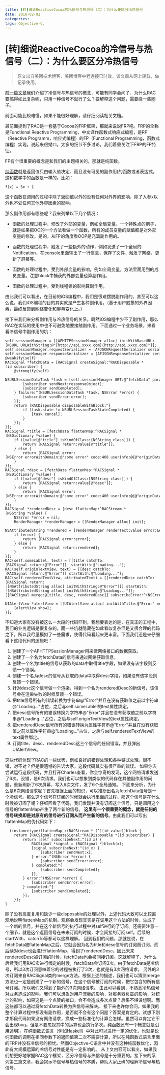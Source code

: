 ```yaml
---
title: [转]细说ReactiveCocoa的冷信号与热信号（二）：为什么要区分冷热信号
date: 2018-02-02
categories:
tags: Objective-C,
---
```


# [转]细说ReactiveCocoa的冷信号与热信号（二）：为什么要区分冷热信号

>原文出自美团技术博客，美团博客中老连接已时效。该文章从网上转载，做记录使用。

<!--[前一篇文章](http://tech.meituan.com/talk-about-reactivecocoas-cold-signal-and-hot-signal-part-1.html)-->
[前一篇文章](https://linco1028.github.io/blog/2018/02/02/RAC1/)我们介绍了冷信号与热信号的概念，可能有同学会问了，为什么RAC要搞得如此复杂呢，只用一种信号不就行了么？要解释这个问题，需要绕一些圈子。

前面可能比较难懂，如果不能很好理解，请仔细阅读相关文档。

最前面提到了RAC是一套基于Cocoa的FRP框架，那就来说说FRP吧。FRP的全称是Functional Reactive Programming，中文译作函数式响应式编程，是RP（Reactive Programm，响应式编程）的FP（Functional Programming，函数式编程）实现。说起来很拗口。太多的细节不多讨论，我们着重关注下FRP的FP特征。

FP有个很重要的概念是和我们的主题相关的，那就是纯函数。

[纯函数](https://en.wikipedia.org/wiki/Pure_function)就是返回值只由输入值决定、而且没有可见的副作用)的函数或者表达式。这和数学中的函数是一样的，比如：  

`f(x) = 5x + 1`

这个函数在调用的过程中除了返回值以外的没有任何对外界的影响，除了入参x以外也不受任何其他外界因素的影响。

那么副作用都有哪些呢？我来列举以下几个情况：

*   函数的处理过程中，修改了外部的变量，例如全局变量。一个特殊点的例子，就是如果把OC的一个方法看做一个函数，所有的成员变量的赋值都是对外部变量的修改。是的，从FP的角度看OOP是充满副作用的。

*   函数的处理过程中，触发了一些额外的动作，例如发送了一个全局的Notification，在console里面输出了一行信息，保存了文件，触发了网络，更新了屏幕等。

*   函数的处理过程中，受到外部变量的影响，例如全局变量，方法里面用到的成员变量。注意block中捕获的外部变量也算副作用。

*   函数的处理过程中，受到线程锁的影响算副作用。

由此我们可以看出，在目前的iOS编程中，我们是很难摆脱副作用的。甚至可以这么说，我们iOS编程的目的其实就是产生各种副作用。（基于用户触摸的外界因素，最终反馈到网络变化和屏幕变化上。）

接下来我们来分析副作用与冷热信号的关系。既然iOS编程中少不了副作用，那么RAC在实际的使用中也不可避免地要接触副作用。下面通过一个业务场景，来看看冷信号中副作用的坑：  

```
self.sessionManager = [[AFHTTPSessionManager alloc] initWithBaseURL:[NSURL URLWithString:@"[http://api.xxxx.com](http://api.xxxx.com)"]];
self.sessionManager.requestSerializer = [AFJSONRequestSerializer serializer];
self.sessionManager.responseSerializer = [AFJSONResponseSerializer serializer];
@weakify(self)
RACSignal *fetchData = [RACSignal createSignal:^RACDisposable *(id subscriber) {
    @strongify(self)
    NSURLSessionDataTask *task = [self.sessionManager GET:@"fetchData" parameters:@{@"someParameter": @"someValue"} success:^(NSURLSessionDataTask *task, id responseObject) {
        [subscriber sendNext:responseObject];
        [subscriber sendCompleted];
    } failure:^(NSURLSessionDataTask *task, NSError *error) {
        [subscriber sendError:error];
    }];
    return [RACDisposable disposableWithBlock:^{
        if (task.state != NSURLSessionTaskStateCompleted) {
            [task cancel];
        }
    }];
}];
RACSignal *title = [fetchData flattenMap:^RACSignal *(NSDictionary *value) {
    if ([value[@"title"] isKindOfClass:[NSString class]]) {
        return [RACSignal return:value[@"title"]];
    } else {
        return [RACSignal error:[NSError errorWithDomain:@"some error" code:400 userInfo:@{@"originData": value}]];
    }
}];
RACSignal *desc = [fetchData flattenMap:^RACSignal *(NSDictionary *value) {
    if ([value[@"desc"] isKindOfClass:[NSString class]]) {
        return [RACSignal return:value[@"desc"]];
    } else {
        return [RACSignal error:[NSError errorWithDomain:@"some error" code:400 userInfo:@{@"originData": value}]];
    }
}];
RACSignal *renderedDesc = [desc flattenMap:^RACStream *(NSString *value) {
    NSError *error = nil;
    RenderManager *renderManager = [[RenderManager alloc] init];
    NSAttributedString *rendered = [renderManager renderText:value error:&error];
    if (error) {
        return [RACSignal error:error];
    } else {
        return [RACSignal return:rendered];
    }
}];
RAC(self.someLablel, text) = [[title catchTo:[RACSignal return:@"Error"]]  startWith:@"Loading..."];
RAC(self.originTextView, text) = [[desc catchTo:[RACSignal return:@"Error"]] startWith:@"Loading..."];
RAC(self.renderedTextView, attributedText) = [[renderedDesc catchTo:[RACSignal return:[[NSAttributedString alloc] initWithString:@"Error"]]] startWith:[[NSAttributedString alloc] initWithString:@"Loading..."]];
[[RACSignal merge:@[title, desc, renderedDesc]] subscribeError:^(NSError *error) {
    UIAlertView *alertView = [[UIAlertView alloc] initWithTitle:@"Error" message:error.domain delegate:nil cancelButtonTitle:@"OK" otherButtonTitles:nil];
    [alertView show];
}];
```
不知道大家有没有被这么一大段的代码吓到，我想要表达的是，在真正的工程中，我们的业务逻辑是很复杂的，而一些坑就隐藏在如此看似复杂但是又很合理的代码之下。所以我尽量模拟了一些需求，使得代码看起来更丰富。下面我们还是来仔细看下这段代码的逻辑吧：
1.  创建了一个AFHTTPSessionManager用来做网络接口的数据获取。
2.  创建了一个名为fetchData的信号来通过网络获取信息。
3.  创建一个名为title的信号从获取的data中取得title字段，如果没有该字段则反馈一个错误。
4.  创建一个名为desc的信号从获取的data中取得desc字段，如果没有该字段则反馈一个错误。
5.  针对desc这个信号做一个渲染，得到一个名为renderedDesc的新信号，该信号会在渲染失败的时候反馈一个错误。
6.  把title信号所有的错误转换为字符串@"Error"并且在没有获取值之前以字符串@"Loading..."占位，之后与self.someLablel的text属性绑定。
7.  把desc信号所有的错误转换为字符串@"Error"并且在没有获取值之前以字符串@"Loading..."占位，之后与self.originTextView的text属性绑定。
8.  把renderedDesc信号所有的错误转换为属性字符串@"Error"并且在没有获取值之前以属性字符串@"Loading..."占位，之后与self.renderedTextView的text属性绑定。
9.  订阅title、desc、renderedDesc这三个信号的任何错误，并且弹出UIAlertView。

这些代码体现了RAC的一些优势，例如良好的错误处理和各种链式处理。很不错，对不对？但是很遗憾的告诉大家，这段代码其实有很严重的错误。
如果你去尝试运行这段代码，并且打开Charles查看，你会惊奇的发现，这个网络请求发送了6次。没错，是6次请求。我们也可以想象到类似的代码存在其他副作用的问题，重新刷新了6次屏幕，写入6次文件，发了6个全局通知。
下面来分析，为什么是6次网络请求呢？首先根据上面的知识，可以推断出名为fetchData信号是一个冷信号。那么这个信号在订阅的时候就会执行里面的过程。那这个信号是在什么时候被订阅了呢？仔细回看了代码，我们发现并没有订阅这个信号，只是调用这个信号的flattenMap产生了两个新的信号。
**这里有一个很重要的概念，就是任何的信号转换即是对原有的信号进行订阅从而产生新的信号**。由此我们可以写出flattenMap的伪代码如下：  
```
- (instancetype)flattenMap_:(RACStream * (^)(id value))block {
    return [RACSignal createSignal:^RACDisposable *(id subscriber) {
        return [self subscribeNext:^(id x) {
            RACSignal *signal = (RACSignal *)block(x);
            [signal subscribeNext:^(id x) {
                [subscriber sendNext:x];
            } error:^(NSError *error) {
                [subscriber sendError:error];
            } completed:^{
                [subscriber sendCompleted];
            }];
        } error:^(NSError *error) {
            [subscriber sendError:error];
        } completed:^{
            [subscriber sendCompleted];
        }];
    }];
}
```

除了没有高度复用和缺少一些disposable的处理以外，上述代码大致可以比较直观地说明flattenMap的机制。观察会发现其实是在调用这个方法的时候，生成了一个新的信号，并在这个新信号的执行过程中对self进行的了订阅。还需要注意一个细节，就是这个返回信号在未来订阅的时候，才会间接的订阅self。后续的startWith、catchTo等都可以这样理解。
回到我们的问题，那就是说，在fetchData被flattenMap之后，它就会因为名为title和desc信号的订阅而订阅。而后续对desc也会进行flattenMap，得到了renderedDesc，因此未来renderedDesc被订阅的时候，fetchData也会被间接订阅。这就解释了，为什么后续我们用RAC宏进行绑定的时候，fetchData会订阅3次。由于fetchData是冷信号，所以3次订阅意味着它的过程被执行了3次，也就是有3次网络请求。
另外的3次订阅来自RACSignal类的merge方法。根据上述的描述，我们也可以猜测merge方法也一定是创建了一个新的信号，在这个信号被订阅的时候，把它包含的所有信号订阅。所以我们又得到了额外的3次网络请求。
由此可以看到，不熟悉冷热信号对业务造成的影响。我们可以想象对用户流量的影响，对服务器负载的影响，对统计的影响，如果这是一个点赞的接口，会不会造成多次点赞？后果不堪设想啊。而这些都可以通过将fetchData转换为热信号来解决。
接下来也许你会问，如果我的整个计算过程中都没有副作用，是否就不会有这个问题？答案是肯定的。试想下刚才那段代码如果没有网络请求，换成一些标准化的计算会怎样。虽然可以肯定它不会出现bug，但是不要忽视其中的运算也会执行多次。纯函数还有一个概念就是[引用透明](https://en.wikipedia.org/wiki/Referential_transparency_%28computer_science%29))。在纯函数式语言（例如[Haskell](https://www.haskell.org/)）中对此可以进行一定的优化，也就是说纯函数的调用在相同参数下的返回值第二次不需要计算，所以在纯函数式语言里面的FRP并没有冷信号的担忧。然而Objective-C语言中并没有这种纯函数优化，因此有大规模运算的冷信号对性能是有一定影响的。
从上文内容可以看出，如果我们想更好地掌握RAC这个框架，区分冷信号与热信号是十分重要的。接下来的系列第三篇文章，我会揭示冷信号与热信号的本质，帮助大家正确的理解冷信号与热信号。
